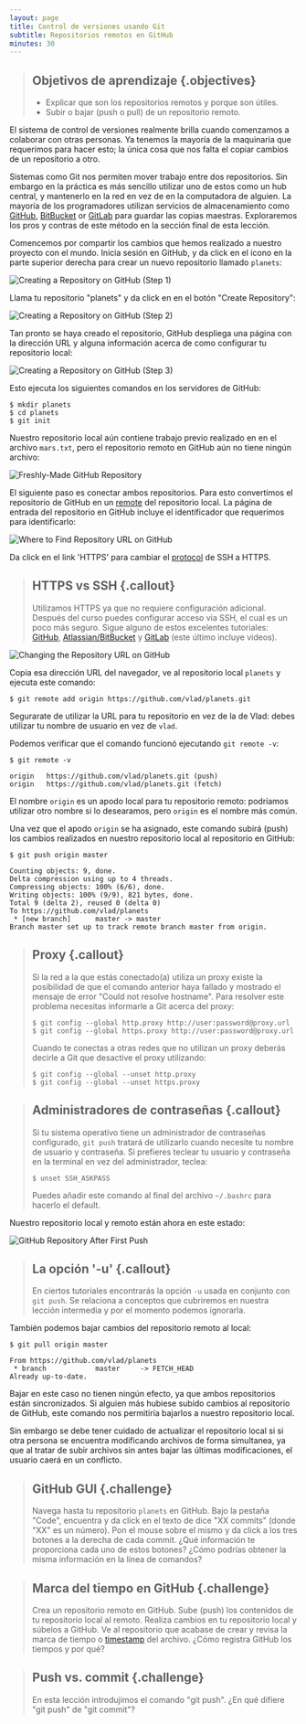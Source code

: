 ```yaml
---
layout: page
title: Control de versiones usando Git
subtitle: Repositorios remotos en GitHub
minutes: 30
---
```

> ## Objetivos de aprendizaje {.objectives}
>
> *   Explicar que son los repositorios remotos y porque son útiles.
> *   Subir o bajar (push o pull) de un repositorio remoto.

El sistema de control de versiones realmente brilla
cuando comenzamos a colaborar con otras personas. 
Ya tenemos la mayoría de la maquinaria que requerimos para hacer esto;
la única cosa que nos falta el copiar cambios de un repositorio a otro. 

Sistemas como Git nos permiten mover trabajo entre dos repositorios. 
Sin embargo en la práctica es más sencillo utilizar uno de estos 
como un hub central, y mantenerlo en la red en vez de en la computadora
de alguien. La mayoría de los programadores utilizan servicios de almacenamiento como
[GitHub](http://github.com),
[BitBucket](http://bitbucket.org) or
[GitLab](http://gitlab.com/)
para guardar las copias maestras.
Exploraremos los pros y contras de este método en la sección final de esta lección.

Comencemos por compartir los cambios que hemos realizado a nuestro proyecto con el 
mundo. 
Inicia sesión en GitHub,
y da click en el ícono en la parte superior derecha para crear un nuevo repositorio 
llamado `planets`:

![Creating a Repository on GitHub (Step 1)](fig/github-create-repo-01.png)

Llama tu repositorio "planets" y da click en en el botón "Create Repository":

![Creating a Repository on GitHub (Step 2)](fig/github-create-repo-02.png)

Tan pronto se haya creado el repositorio, 
GitHub despliega una página con la dirección URL y alguna información acerca de como
configurar tu repositorio local:

![Creating a Repository on GitHub (Step 3)](fig/github-create-repo-03.png)

Esto ejecuta los siguientes comandos en los servidores de GitHub:

~~~ {.bash}
$ mkdir planets
$ cd planets
$ git init
~~~

Nuestro repositorio local aún contiene trabajo previo realizado en 
en el archivo `mars.txt`, pero el repositorio remoto en GitHub aún
no tiene ningún archivo:

![Freshly-Made GitHub Repository](fig/git-freshly-made-github-repo.svg)

El siguiente paso es conectar ambos repositorios.
Para esto convertimos el repositorio de GitHub en un [remote](reference.html#remote)
del repositorio local. 
La página de entrada del repositorio en GitHub incluye
el identificador que requerimos para identificarlo:

![Where to Find Repository URL on GitHub](fig/github-find-repo-string.png)

Da click en el link 'HTTPS' para cambiar el [protocol](reference.html#protocol) de SSH a HTTPS.

> ## HTTPS vs SSH {.callout}
>
> Utilizamos HTTPS ya que no requiere configuración adicional. 
> Después del curso puedes configurar acceso via SSH, el cual es un poco más seguro. 
> Sigue alguno de estos excelentes tutoriales:
> [GitHub](https://help.github.com/articles/generating-ssh-keys),
> [Atlassian/BitBucket](https://confluence.atlassian.com/display/BITBUCKET/Set+up+SSH+for+Git)
> y [GitLab](https://about.gitlab.com/2014/03/04/add-ssh-key-screencast/)
> (este último incluye videos).

![Changing the Repository URL on GitHub](fig/github-change-repo-string.png)

Copia esa dirección URL del navegador, 
ve al repositorio local `planets` y 
ejecuta este comando:

~~~ {.bash}
$ git remote add origin https://github.com/vlad/planets.git
~~~

Segurarate de utilizar la URL para tu repositorio en vez de la de Vlad:
debes utilizar tu nombre de usuario en vez de `vlad`.

Podemos verificar que el comando funcionó ejecutando `git remote -v`:

~~~ {.bash}
$ git remote -v
~~~
~~~ {.output}
origin   https://github.com/vlad/planets.git (push)
origin   https://github.com/vlad/planets.git (fetch)
~~~

El nombre `origin` es un apodo local para tu repositorio remoto:
podríamos utilizar otro nombre si lo desearamos, 
pero `origin` es el nombre más común. 

Una vez que el apodo `origin` se ha asignado, 
este comando subirá (push) los cambios realizados en nuestro repositorio local
al repositorio en GitHub:

~~~ {.bash}
$ git push origin master
~~~
~~~ {.output}
Counting objects: 9, done.
Delta compression using up to 4 threads.
Compressing objects: 100% (6/6), done.
Writing objects: 100% (9/9), 821 bytes, done.
Total 9 (delta 2), reused 0 (delta 0)
To https://github.com/vlad/planets
 * [new branch]      master -> master
Branch master set up to track remote branch master from origin.
~~~

> ## Proxy {.callout}
>
> Si la red a la que estás conectado(a) utiliza un proxy existe la posibilidad de que el
> comando anterior haya fallado y mostrado el mensaje de error "Could not resolve hostname". 
> Para resolver este problema necesitas informarle a Git acerca del proxy:
>
> ~~~ {.bash}
> $ git config --global http.proxy http://user:password@proxy.url
> $ git config --global https.proxy http://user:password@proxy.url
> ~~~
>
> Cuando te conectas a otras redes que no utilizan un proxy deberás
> decirle a Git que desactive el proxy utilizando:
>
> ~~~ {.bash}
> $ git config --global --unset http.proxy
> $ git config --global --unset https.proxy
> ~~~

> ## Administradores de contraseñas {.callout}
>
> Si tu sistema operativo tiene un administrador de contraseñas configurado, `git push` 
> tratará de utilizarlo cuando necesite tu nombre de usuario y contraseña. Si prefieres teclear tu 
> usuario y contraseña en la terminal en vez del administrador, teclea:
>
> ~~~ {.bash}
> $ unset SSH_ASKPASS
> ~~~
>
> Puedes añadir este comando al final del archivo `~/.bashrc` para hacerlo el 
> default.

Nuestro repositorio local y remoto están ahora en este estado:

![GitHub Repository After First Push](fig/github-repo-after-first-push.svg)

> ## La opción '-u' {.callout}
>
> En ciertos tutoriales encontrarás la opción `-u` usada en conjunto con `git push`.
> Se relaciona a conceptos que cubriremos en nuestra lección intermedia y 
> por el momento podemos ignorarla. 

También podemos bajar cambios del repositorio remoto al local:

~~~ {.bash}
$ git pull origin master
~~~
~~~ {.output}
From https://github.com/vlad/planets
 * branch            master     -> FETCH_HEAD
Already up-to-date.
~~~

Bajar en este caso no tienen ningún efecto, 
ya que ambos repositorios están sincronizados.
Si alguien más hubiese subido cambios al repositorio de GitHub, 
este comando nos permitiría bajarlos a nuestro repositorio local. 

Sin embargo se debe tener cuidado de actualizar el repositorio local si 
si otra  persona se encuentra modificando archivos de forma simultanea, ya que 
al tratar de subir archivos sin antes bajar las últimas modificaciones, el 
usuario caerá en un conflicto. 


> ## GitHub GUI {.challenge}
> 
> Navega hasta tu repositorio `planets` en GitHub.
> Bajo la pestaña "Code", encuentra y da click en el texto de dice "XX commits" (donde "XX" es un número). 
> Pon el mouse sobre el mismo y da click a los tres botones a la derecha de cada commit. 
> ¿Qué información te proporciona cada uno de estos botones?
> ¿Cómo podrías obtener la misma información en la línea de comandos?

> ## Marca del tiempo en GitHub {.challenge}
>
> Crea un repositorio remoto en GitHub.
> Sube (push) los contenidos de tu repositorio local al remoto. 
> Realiza cambios en tu repositorio local y súbelos a GitHub.
> Ve al repositorio que acabase de crear y revisa la marca de tiempo o [timestamp](reference.html#timestamp) del archivo.
> ¿Cómo registra GitHub los tiempos y por qué?

> ## Push vs. commit {.challenge}
>
> En esta lección introdujimos el comando "git push".
> ¿En qué difiere "git push" de "git commit"?

